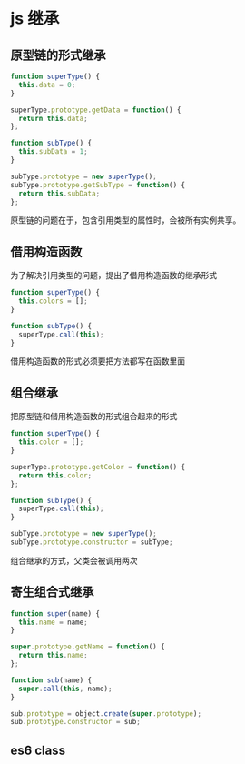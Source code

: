 # js 继承

## 原型链的形式继承

```javascript
function superType() {
  this.data = 0;
}

superType.prototype.getData = function() {
  return this.data;
};

function subType() {
  this.subData = 1;
}

subType.prototype = new superType();
subType.prototype.getSubType = function() {
  return this.subData;
};
```

原型链的问题在于，包含引用类型的属性时，会被所有实例共享。

## 借用构造函数

为了解决引用类型的问题，提出了借用构造函数的继承形式

```javascript
function superType() {
  this.colors = [];
}

function subType() {
  superType.call(this);
}
```

借用构造函数的形式必须要把方法都写在函数里面

## 组合继承

把原型链和借用构造函数的形式组合起来的形式

```javascript
function superType() {
  this.color = [];
}

superType.prototype.getColor = function() {
  return this.color;
};

function subType() {
  superType.call(this);
}

subType.prototype = new superType();
subType.prototype.constructor = subType;
```

组合继承的方式，父类会被调用两次

## 寄生组合式继承

```javascript
function super(name) {
  this.name = name;
}

super.prototype.getName = function() {
  return this.name;
};

function sub(name) {
  super.call(this, name);
}

sub.prototype = object.create(super.prototype);
sub.prototype.constructor = sub;
```

## es6 class

